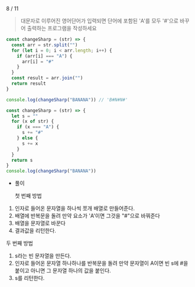 8 / 11

> 대문자로 이루어진 영어단어가 입력되면 단어에 포함된 'A'를 모두 '#'으로 바꾸어 출력하는 프로그램을 작성하세요

```javascript
const changeSharp = (str) => {
  const arr = str.split("")
  for (let i = 0; i < arr.length; i++) {
    if (arr[i] === "A") {
      arr[i] = "#"
    }
  }
  const result = arr.join("")
  return result
}

console.log(changeSharp("BANANA")) // 'B#N#N#'
```

```javascript
const changeSharp = (str) => {
  let s = ""
  for (x of str) {
    if (x === "A") {
      s += "#"
    } else {
      s += x
    }
  }
  return s
}
console.log(changeSharp("BANANA"))
```

- 풀이

  첫 번째 방법

1. 인자로 들어온 문자열을 하나씩 쪼개 배열로 만들어준다.
2. 배열에 반복문을 돌려 만약 요소가 'A'이면 그것을 "#"으로 바꿔준다
3. 배열을 문자열로 바꾼다
4. 결과값을 리턴한다.

두 번째 방법

1. s라는 빈 문자열을 만든다.
2. 인자로 들어온 문자열 하나하나를 반복문을 돌려 만약 문자열이 A이면 빈 s에 #을 붙이고 아니면 그 문자열 하나의 값을 붙인다.
3. s를 리턴한다.
